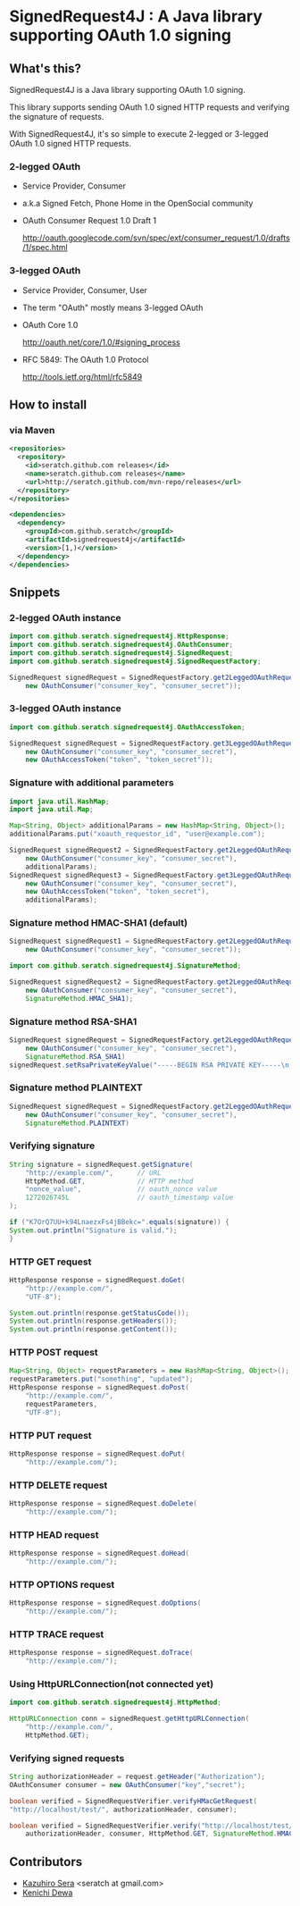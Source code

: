 # SignedRequest4J : A Java library supporting OAuth 1.0 signing

## What's this?

SignedRequest4J is a Java library supporting OAuth 1.0 signing.

This library supports sending OAuth 1.0 signed HTTP requests and verifying the signature of requests.

With SignedRequest4J, it's so simple to execute 2-legged or 3-legged OAuth 1.0 signed HTTP requests.

### 2-legged OAuth

* Service Provider, Consumer

* a.k.a Signed Fetch, Phone Home in the OpenSocial community

* OAuth Consumer Request 1.0 Draft 1

    <a href="http://oauth.googlecode.com/svn/spec/ext/consumer_request/1.0/drafts/1/spec.html">http://oauth.googlecode.com/svn/spec/ext/consumer_request/1.0/drafts/1/spec.html</a>

### 3-legged OAuth

* Service Provider, Consumer, User

* The term "OAuth" mostly means 3-legged OAuth

* OAuth Core 1.0

    <a href="http://oauth.net/core/1.0/#signing_process">http://oauth.net/core/1.0/#signing_process</a>

* RFC 5849: The OAuth 1.0 Protocol

    <a href="http://tools.ietf.org/html/rfc5849">http://tools.ietf.org/html/rfc5849</a>

## How to install

### via Maven

```xml
<repositories>
  <repository>
    <id>seratch.github.com releases</id>
    <name>seratch.github.com releases</name>
    <url>http://seratch.github.com/mvn-repo/releases</url>
  </repository>
</repositories>

<dependencies>
  <dependency>
    <groupId>com.github.seratch</groupId>
    <artifactId>signedrequest4j</artifactId>
    <version>[1,)</version>
  </dependency>
</dependencies>
```

## Snippets

### 2-legged OAuth instance

```java
import com.github.seratch.signedrequest4j.HttpResponse;
import com.github.seratch.signedrequest4j.OAuthConsumer;
import com.github.seratch.signedrequest4j.SignedRequest;
import com.github.seratch.signedrequest4j.SignedRequestFactory;

SignedRequest signedRequest = SignedRequestFactory.get2LeggedOAuthRequest(
    new OAuthConsumer("consumer_key", "consumer_secret"));
```

### 3-legged OAuth instance

```java
import com.github.seratch.signedrequest4j.OAuthAccessToken;

SignedRequest signedRequest = SignedRequestFactory.get3LeggedOAuthRequest(
    new OAuthConsumer("consumer_key", "consumer_secret"),
    new OAuthAccessToken("token", "token_secret"));
```

### Signature with additional parameters

```java
import java.util.HashMap;
import java.util.Map;

Map<String, Object> additionalParams = new HashMap<String, Object>();
additionalParams.put("xoauth_requestor_id", "user@example.com");

SignedRequest signedRequest2 = SignedRequestFactory.get2LeggedOAuthRequest(
    new OAuthConsumer("consumer_key", "consumer_secret"),
    additionalParams);
SignedRequest signedRequest3 = SignedRequestFactory.get3LeggedOAuthRequest(
    new OAuthConsumer("consumer_key", "consumer_secret"),
    new OAuthAccessToken("token", "token_secret"),
    additionalParams);
```

### Signature method HMAC-SHA1 (default)

```java
SignedRequest signedRequest1 = SignedRequestFactory.get2LeggedOAuthRequest(
    new OAuthConsumer("consumer_key", "consumer_secret"));

import com.github.seratch.signedrequest4j.SignatureMethod;

SignedRequest signedRequest2 = SignedRequestFactory.get2LeggedOAuthRequest(
    new OAuthConsumer("consumer_key", "consumer_secret"),
    SignatureMethod.HMAC_SHA1);
```

### Signature method RSA-SHA1

```java
SignedRequest signedRequest = SignedRequestFactory.get2LeggedOAuthRequest(
    new OAuthConsumer("consumer_key", "consumer_secret"),
    SignatureMethod.RSA_SHA1)
signedRequest.setRsaPrivateKeyValue("-----BEGIN RSA PRIVATE KEY-----\n...");
```

### Signature method PLAINTEXT

```java
SignedRequest signedRequest = SignedRequestFactory.get2LeggedOAuthRequest(
    new OAuthConsumer("consumer_key", "consumer_secret"),
    SignatureMethod.PLAINTEXT)
```

### Verifying signature

```java
String signature = signedRequest.getSignature(
    "http://example.com/",      // URL
    HttpMethod.GET,             // HTTP method
    "nonce_value",              // oauth_nonce value
    1272026745L                 // oauth_timestamp value
);

if ("K7OrQ7UU+k94LnaezxFs4jBBekc=".equals(signature)) {
System.out.println("Signature is valid.");
}
```

### HTTP GET request

```java
HttpResponse response = signedRequest.doGet(
    "http://example.com/",
    "UTF-8");

System.out.println(response.getStatusCode());
System.out.println(response.getHeaders());
System.out.println(response.getContent());
```

### HTTP POST request

```java
Map<String, Object> requestParameters = new HashMap<String, Object>();
requestParameters.put("something", "updated");
HttpResponse response = signedRequest.doPost(
    "http://example.com/",
    requestParameters,
    "UTF-8");
```

### HTTP PUT request

```java
HttpResponse response = signedRequest.doPut(
    "http://example.com/");
```

### HTTP DELETE request

```java
HttpResponse response = signedRequest.doDelete(
    "http://example.com/");
```

### HTTP HEAD request

```java
HttpResponse response = signedRequest.doHead(
    "http://example.com/");
```

### HTTP OPTIONS request

```java
HttpResponse response = signedRequest.doOptions(
    "http://example.com/");
```

### HTTP TRACE request

```java
HttpResponse response = signedRequest.doTrace(
    "http://example.com/");
```

### Using HttpURLConnection(not connected yet)

```java
import com.github.seratch.signedrequest4j.HttpMethod;

HttpURLConnection conn = signedRequest.getHttpURLConnection(
    "http://example.com/",
    HttpMethod.GET);
```

### Verifying signed requests

```java
String authorizationHeader = request.getHeader("Authorization");
OAuthConsumer consumer = new OAuthConsumer("key","secret");

boolean verified = SignedRequestVerifier.verifyHMacGetRequest(
"http://localhost/test/", authorizationHeader, consumer);

boolean verified = SignedRequestVerifier.verify("http://localhost/test/",
	authorizationHeader, consumer, HttpMethod.GET, SignatureMethod.HMAC_SHA1);
```

## Contributors

* <a href="https://github.com/seratch">Kazuhiro Sera</a> &lt;seratch at gmail.com&gt;
* <a href="https://github.com/dewaken">Kenichi Dewa</a>

